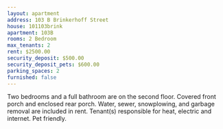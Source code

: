 ```yaml
---
layout: apartment
address: 103 B Brinkerhoff Street
house: 101103brink
apartment: 103B
rooms: 2 Bedroom
max_tenants: 2
rent: $2500.00
security_deposit: $500.00
security_deposit_pets: $600.00
parking_spaces: 2
furnished: false
---
```



Two bedrooms and a full bathroom are on the second floor.
Covered front porch and enclosed rear porch. Water, sewer, snowplowing, and garbage removal are included in rent.
Tenant(s) responsible for heat, electric and internet. Pet friendly.
